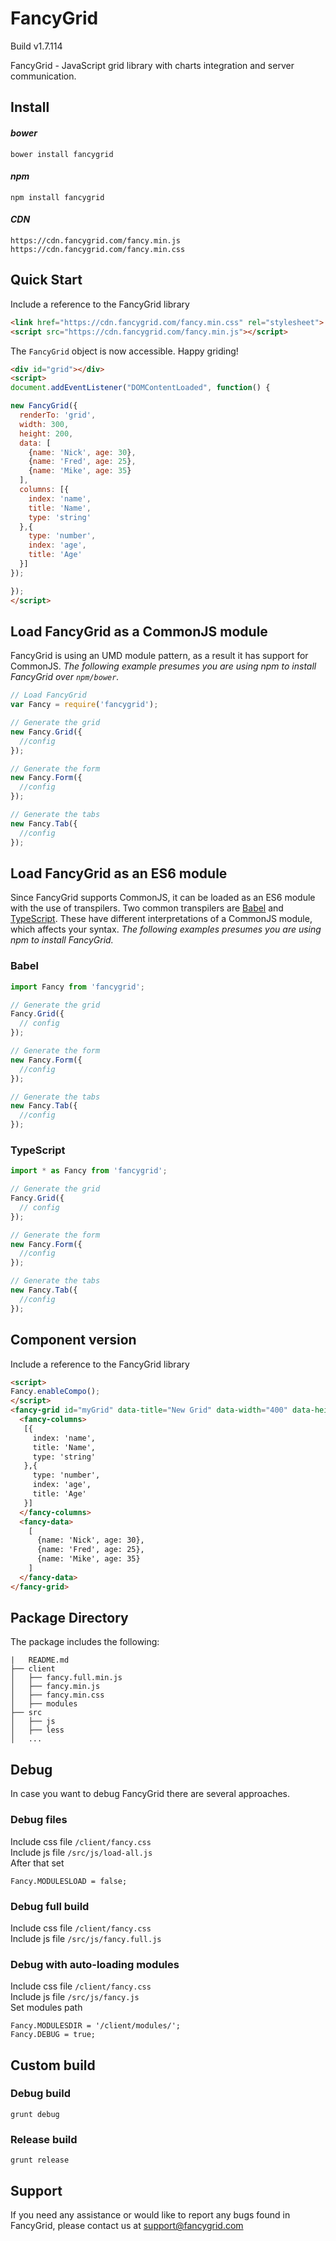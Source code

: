# FancyGrid

Build v1.7.114

FancyGrid - JavaScript grid library with charts integration and server communication.
  
## Install

#### *bower*
```
bower install fancygrid
```

#### *npm*
```
npm install fancygrid
```

#### *CDN*
```
https://cdn.fancygrid.com/fancy.min.js
https://cdn.fancygrid.com/fancy.min.css
```

## Quick Start
Include a reference to the FancyGrid library

```html
<link href="https://cdn.fancygrid.com/fancy.min.css" rel="stylesheet">
<script src="https://cdn.fancygrid.com/fancy.min.js"></script>
```
The `FancyGrid` object is now accessible. Happy griding!
```html
<div id="grid"></div>
<script>
document.addEventListener("DOMContentLoaded", function() {

new FancyGrid({
  renderTo: 'grid',
  width: 300,
  height: 200,
  data: [
    {name: 'Nick', age: 30},
    {name: 'Fred', age: 25},
    {name: 'Mike', age: 35}
  ],  
  columns: [{
    index: 'name',
    title: 'Name',    
    type: 'string'
  },{
    type: 'number',
    index: 'age',
    title: 'Age'
  }]
});

});
</script>
```

## Load FancyGrid as a CommonJS module
FancyGrid is using an UMD module pattern, as a result it has support for CommonJS.
*The following example presumes you are using npm to install FancyGrid over `npm/bower`.*
```js
// Load FancyGrid
var Fancy = require('fancygrid');

// Generate the grid
new Fancy.Grid({
  //config
});

// Generate the form
new Fancy.Form({
  //config
});

// Generate the tabs
new Fancy.Tab({
  //config
});
```

## Load FancyGrid as an ES6 module
Since FancyGrid supports CommonJS, it can be loaded as an ES6 module with the use of transpilers. Two common transpilers are [Babel](https://babeljs.io/) and [TypeScript](https://www.typescriptlang.org/). These have different interpretations of a CommonJS module, which affects your syntax.
*The following examples presumes you are using npm to install FancyGrid.*
### Babel
```js
import Fancy from 'fancygrid';

// Generate the grid
Fancy.Grid({
  // config
});

// Generate the form
new Fancy.Form({
  //config
});

// Generate the tabs
new Fancy.Tab({
  //config
});
```
### TypeScript
```js
import * as Fancy from 'fancygrid';

// Generate the grid
Fancy.Grid({
  // config
});

// Generate the form
new Fancy.Form({
  //config
});

// Generate the tabs
new Fancy.Tab({
  //config
});
```

## Component version
Include a reference to the FancyGrid library
```html
<script>
Fancy.enableCompo();
</script>
<fancy-grid id="myGrid" data-title="New Grid" data-width="400" data-height="300">
  <fancy-columns>
   [{
     index: 'name',
     title: 'Name',    
     type: 'string'
   },{
     type: 'number',
     index: 'age',
     title: 'Age'
   }]
  </fancy-columns>
  <fancy-data>
    [
      {name: 'Nick', age: 30},
      {name: 'Fred', age: 25},
      {name: 'Mike', age: 35}
    ]
  </fancy-data>
</fancy-grid>
```

## Package Directory
The package includes the following:
```
|   README.md
├── client
│   ├── fancy.full.min.js
│   ├── fancy.min.js
│   ├── fancy.min.css
│   ├── modules
├── src
│   ├── js
│   ├── less
│   ...
```

## Debug
In case you want to debug FancyGrid there are several approaches.  

### Debug files
Include css file ```/client/fancy.css```  
Include js file ```/src/js/load-all.js```  
After that set
```
Fancy.MODULESLOAD = false;
```

### Debug full build
Include css file ```/client/fancy.css```  
Include js file ```/src/js/fancy.full.js```  

### Debug with auto-loading modules
Include css file ```/client/fancy.css```  
Include js file ```/src/js/fancy.js```  
Set modules path
```
Fancy.MODULESDIR = '/client/modules/';
Fancy.DEBUG = true;
```

## Custom build
### Debug build
```
grunt debug
```
### Release build
```
grunt release
```

## Support
If you need any assistance or would like to report any bugs found in FancyGrid, please contact us at support@fancygrid.com
